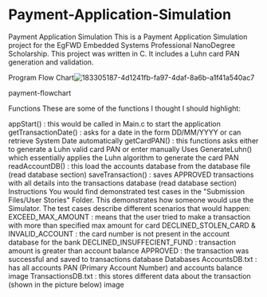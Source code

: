 # Payment-Application-Simulation
Payment Application Simulation
This is a Payment Application Simulation project for the EgFWD Embedded Systems Professional NanoDegree Scholarship. This project was written in C. It includes a Luhn card PAN generation and validation.

Program Flow Chart![183305187-4d1241fb-fa97-4daf-8a6b-a1f41a540ac7](https://user-images.githubusercontent.com/116468449/197423038-dbec3da3-abb4-417a-8e7f-e0ed949530ed.jpg)

payment-flowchart

Functions
These are some of the functions I thought I should highlight:

appStart() : this would be called in Main.c to start the application
getTransactionDate() : asks for a date in the form DD/MM/YYYY or can retrieve System Date automatically
getCardPAN() : this functions asks either to generate a Luhn valid card PAN or enter manually
Uses GenerateLuhn() which essentially applies the Luhn algorithm to generate the card PAN
readAccountDB() : this load the accounts database from the database file (read database section)
saveTransaction() : saves APPROVED transactions with all details into the transactions database (read database section)
Instructions
You would find demonstrated test cases in the "Submission Files/User Stories" Folder.
This demonstrates how someone would use the Simulator.
The test cases describe different scenarios that would happen:
EXCEED_MAX_AMOUNT : means that the user tried to make a transaction with more than specified max amount for card
DECLINED_STOLEN_CARD & INVALID_ACCOUNT : the card number is not present in the account database for the bank
DECLINED_INSUFFECIENT_FUND : transaction amount is greater than account balance
APPROVED : the transaction was successful and saved to transactions database
Databases
AccountsDB.txt : has all accounts PAN (Primary Account Number) and accounts balance image
TransactionsDB.txt : this stores different data about the transaction (shown in the picture below) image
